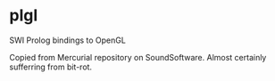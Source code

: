 # plgl
SWI Prolog bindings to OpenGL

Copied from Mercurial repository on SoundSoftware.
Almost certainly sufferring from bit-rot.

